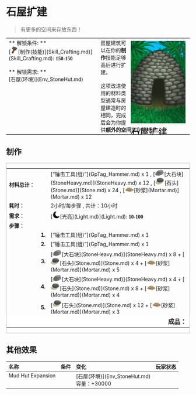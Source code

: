 # 石屋扩建  
> 有更多的空间来存放东西！  
  
<table class="table table-bordered" data-toggle="table"  data-show-header="false"><thead style="display:none"><tr ><th  style="width:50%;text-align:left;vertical-align:top;"  >title</th><th  style="width:50%;text-align:left;vertical-align:top;"  ></th></tr></thead><tr ><td  style="width:50%;text-align:left;vertical-align:top;"  >** 解锁条件: **<br>[<div style="width:20px;display:inline-block;text-align:center"><img decoding="async" src="Sprite/Construction.png" href="a.md" style="max-width:20px;max-height:20px;"></div>[制作(技能)](Skill_Crafting.md)](Skill_Crafting.md): <span style="font-family:ui-monospace"><b>150-150</b></span><br><br>** 解锁需求: **<br>[石屋(环境)](Env_StoneHut.md)</td><td  style="width:50%;text-align:left;vertical-align:top;"  ><div style="float:right; margin:5px"><div class="gamecard" style="width:150px; height:225px;"><a href="Imp_StoneHutExpansion.md" style="color:black"><img decoding="async" src="Sprite/StoneHut.png" class="cardimage" style="max-width:150px;max-height:225px;"><span style="font-size: 25px;">石屋扩建</span></a></div></div>房屋建筑可以在你的<b>制作</b>技能足够高后进行扩建。<br><br>这项改进使用的材料类型通常与房屋建造时的相同，完成后会为你提供<b>额外的空间</b>来存放物品。</td></tr></tbody></table>  
  
## 制作  
<div  style="border:1px solid #BBB"><table><tr><td style="width:100px;"><b>材料总计：</b></td><td>[“锤击工具(组)”](GpTag_Hammer.md) x 1 , [<div style="width:25px;display:inline-block;text-align:center"><img decoding="async" src="Sprite/Sandstone.png" href="a.md" style="max-width:25px;max-height:25px;"></div>[大石块](StoneHeavy.md)](StoneHeavy.md) x 12 , [<div style="width:25px;display:inline-block;text-align:center"><img decoding="async" src="Sprite/Stone.png" href="a.md" style="max-width:25px;max-height:25px;"></div>[石头](Stone.md)](Stone.md) x 24 , [<div style="width:25px;display:inline-block;text-align:center"><img decoding="async" src="Sprite/Mortar.png" href="a.md" style="max-width:25px;max-height:25px;"></div>[砂浆](Mortar.md)](Mortar.md) x 12</td></tr><tr><td><b>耗时：</b></td><td><font data-toggle="tooltip" data-placement="top" title="8TP">2小时</font>/每步骤 , 共计：<font data-toggle="tooltip" data-placement="top" title="40TP">10小时</font></td></tr><tr><td><b>需求：</b></td><td>[<div style="width:20px;display:inline-block;text-align:center"><img decoding="async" src="Sprite/Darkness17609.png" href="a.md" style="max-width:20px;max-height:20px;"></div>[光亮](Light.md)](Light.md): <span style="font-family:ui-monospace"><b>10-100</b></span></td></tr><tr><td colspan=2><b>步骤：</b></td></tr><tr><td style="text-align:right"><b>1.</b></td><td>[“锤击工具(组)”](GpTag_Hammer.md) x 1</td></tr><tr><td style="text-align:right"><b>2.</b></td><td>[“锤击工具(组)”](GpTag_Hammer.md) x 1</td></tr><tr><td style="text-align:right"><b>3.</b></td><td>[<div style="width:25px;display:inline-block;text-align:center"><img decoding="async" src="Sprite/Sandstone.png" href="a.md" style="max-width:25px;max-height:25px;"></div>[大石块](StoneHeavy.md)](StoneHeavy.md) x 8 + [<div style="width:25px;display:inline-block;text-align:center"><img decoding="async" src="Sprite/Stone.png" href="a.md" style="max-width:25px;max-height:25px;"></div>[石头](Stone.md)](Stone.md) x 4 + [<div style="width:25px;display:inline-block;text-align:center"><img decoding="async" src="Sprite/Mortar.png" href="a.md" style="max-width:25px;max-height:25px;"></div>[砂浆](Mortar.md)](Mortar.md) x 5</td></tr><tr><td style="text-align:right"><b>4.</b></td><td>[<div style="width:25px;display:inline-block;text-align:center"><img decoding="async" src="Sprite/Sandstone.png" href="a.md" style="max-width:25px;max-height:25px;"></div>[大石块](StoneHeavy.md)](StoneHeavy.md) x 4 + [<div style="width:25px;display:inline-block;text-align:center"><img decoding="async" src="Sprite/Stone.png" href="a.md" style="max-width:25px;max-height:25px;"></div>[石头](Stone.md)](Stone.md) x 8 + [<div style="width:25px;display:inline-block;text-align:center"><img decoding="async" src="Sprite/Mortar.png" href="a.md" style="max-width:25px;max-height:25px;"></div>[砂浆](Mortar.md)](Mortar.md) x 4</td></tr><tr><td style="text-align:right"><b>5.</b></td><td>[<div style="width:25px;display:inline-block;text-align:center"><img decoding="async" src="Sprite/Stone.png" href="a.md" style="max-width:25px;max-height:25px;"></div>[石头](Stone.md)](Stone.md) x 12 + [<div style="width:25px;display:inline-block;text-align:center"><img decoding="async" src="Sprite/Mortar.png" href="a.md" style="max-width:25px;max-height:25px;"></div>[砂浆](Mortar.md)](Mortar.md) x 3</td></tr><tr style="background-color:#fff;font-size:1.2em;"><td></td><td style="text-align:right"><b>成品：</b></td></tr></table></div>  
  
## 其他效果  
<table class="table table-bordered" data-toggle="table"  ><thead style=""><tr ><th  style="text-align:left;vertical-align:top;"  >名称</th><th  style="text-align:left;vertical-align:top;"  data-sortable="true"  >条件</th><th  style="text-align:left;vertical-align:top;"  >变化</th><th  style="text-align:left;vertical-align:top;"  data-sortable="true"  >玩家状态</th></tr></thead><tr ><td  style="text-align:left;vertical-align:top;"  >Mud Hut Expansion</td><td  style="text-align:left;vertical-align:top;"  ></td><td  style="text-align:left;vertical-align:top;"  >[石屋(环境)](Env_StoneHut.md)<br>容量：+30000</td><td  style="text-align:left;vertical-align:top;"  ></td></tr></tbody></table>  
  


<script>document.title="石屋扩建 - 卡牌生存百科 Card Survival Wiki";</script>